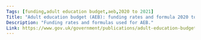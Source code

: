 ```yaml
---
Tags: [funding,adult education budget,aeb,2020 to 2021]
Title: "Adult education budget (AEB): funding rates and formula 2020 to 2021"
Description: "Funding rates and formulas used for AEB."
Link: https://www.gov.uk/government/publications/adult-education-budget-aeb-funding-rates-and-formula-2020-to-2021
---
```

